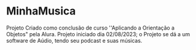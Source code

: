 # MinhaMusica
Projeto Criado como conclusão de curso ''Aplicando a Orientação a Objetos" pela Alura.
Projeto iniciado dia 02/08/2023;
o Projeto se dá a um software de Aúdio, tendo seu podcast e suas músicas.
